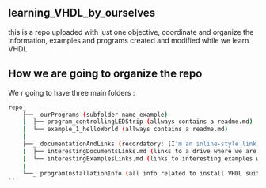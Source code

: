 ## learning_VHDL_by_ourselves
this is a repo uploaded with just one objective, coordinate and organize the information, examples and programs created and modified while we learn VHDL


## How we are going to organize the repo

We r going to have three main folders :
```bash
repo_
    ├──_ ourPrograms (subfolder name example)
    |  ├── program_controllingLEDStrip (allways contains a readme.md)
    |  └── example_1_helloWorld (allways contains a readme.md)
    |   
    ├──_ documentationAndLinks (recordatory: [I'm an inline-style link] (https://www.pornhub.com), or : [I'm a relative reference to a repository file] (../blob/master/LICENSE))
    |  ├── interestingDocumentsLinks.md (links to a drive where we are going to save the files, documents and relevant info, links to videos explaining VHDL things go here too)    
    |  └── interestingExamplesLinks.md (links to interesting examples whatever format they are, including videos)    
    |
    └──_ programInstallationInfo (all info related to install VHDL suits for work, links to webpages and documents)
'''
